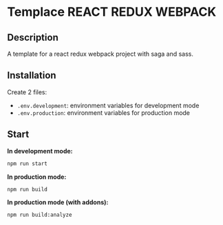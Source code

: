 # Templace REACT REDUX WEBPACK

## Description

A template for a react redux webpack project with saga and sass.

## Installation

Create 2 files:

- `.env.development`: environment variables for development mode
- `.env.production`: environment variables for production mode

## Start

__In development mode:__

```sh
npm run start
```

__In production mode:__

```sh
npm run build
```

__In production mode (with addons):__

```sh
npm run build:analyze
```

